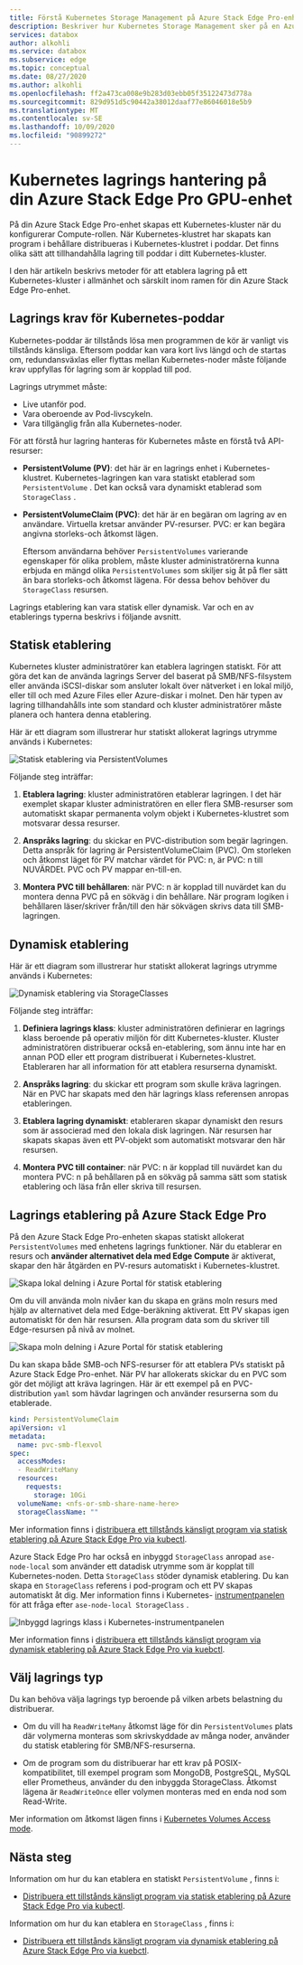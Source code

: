 ```yaml
---
title: Förstå Kubernetes Storage Management på Azure Stack Edge Pro-enhet | Microsoft Docs
description: Beskriver hur Kubernetes Storage Management sker på en Azure Stack Edge Pro-enhet.
services: databox
author: alkohli
ms.service: databox
ms.subservice: edge
ms.topic: conceptual
ms.date: 08/27/2020
ms.author: alkohli
ms.openlocfilehash: ff2a473ca008e9b283d03ebb05f35122473d778a
ms.sourcegitcommit: 829d951d5c90442a38012daaf77e86046018e5b9
ms.translationtype: MT
ms.contentlocale: sv-SE
ms.lasthandoff: 10/09/2020
ms.locfileid: "90899272"
---
```

# <a name="kubernetes-storage-management-on-your-azure-stack-edge-pro-gpu-device"></a>Kubernetes lagrings hantering på din Azure Stack Edge Pro GPU-enhet

På din Azure Stack Edge Pro-enhet skapas ett Kubernetes-kluster när du konfigurerar Compute-rollen. När Kubernetes-klustret har skapats kan program i behållare distribueras i Kubernetes-klustret i poddar. Det finns olika sätt att tillhandahålla lagring till poddar i ditt Kubernetes-kluster. 

I den här artikeln beskrivs metoder för att etablera lagring på ett Kubernetes-kluster i allmänhet och särskilt inom ramen för din Azure Stack Edge Pro-enhet. 

## <a name="storage-requirements-for-kubernetes-pods"></a>Lagrings krav för Kubernetes-poddar

Kubernetes-poddar är tillstånds lösa men programmen de kör är vanligt vis tillstånds känsliga. Eftersom poddar kan vara kort livs längd och de startas om, redundansväxlas eller flyttas mellan Kubernetes-noder måste följande krav uppfyllas för lagring som är kopplad till pod. 

Lagrings utrymmet måste:

- Live utanför pod.
- Vara oberoende av Pod-livscykeln.
- Vara tillgänglig från alla Kubernetes-noder.

För att förstå hur lagring hanteras för Kubernetes måste en förstå två API-resurser: 

- **PersistentVolume (PV)**: det här är en lagrings enhet i Kubernetes-klustret. Kubernetes-lagringen kan vara statiskt etablerad som `PersistentVolume` . Det kan också vara dynamiskt etablerad som  `StorageClass` .

- **PersistentVolumeClaim (PVC)**: det här är en begäran om lagring av en användare. Virtuella kretsar använder PV-resurser. PVC: er kan begära angivna storleks-och åtkomst lägen. 

    Eftersom användarna behöver `PersistentVolumes` varierande egenskaper för olika problem, måste kluster administratörerna kunna erbjuda en mängd olika `PersistentVolumes` som skiljer sig åt på fler sätt än bara storleks-och åtkomst lägena. För dessa behov behöver du `StorageClass` resursen.

Lagrings etablering kan vara statisk eller dynamisk. Var och en av etablerings typerna beskrivs i följande avsnitt.

## <a name="staticprovisioning"></a>Statisk etablering

Kubernetes kluster administratörer kan etablera lagringen statiskt. För att göra det kan de använda lagrings Server del baserat på SMB/NFS-filsystem eller använda iSCSI-diskar som ansluter lokalt över nätverket i en lokal miljö, eller till och med Azure Files eller Azure-diskar i molnet. Den här typen av lagring tillhandahålls inte som standard och kluster administratörer måste planera och hantera denna etablering. 
 
Här är ett diagram som illustrerar hur statiskt allokerat lagrings utrymme används i Kubernetes: 

![Statisk etablering via PersistentVolumes](./media/azure-stack-edge-gpu-kubernetes-storage/static-provisioning-persistent-volumes-1.png)

Följande steg inträffar: 

1. **Etablera lagring**: kluster administratören etablerar lagringen. I det här exemplet skapar kluster administratören en eller flera SMB-resurser som automatiskt skapar permanenta volym objekt i Kubernetes-klustret som motsvarar dessa resurser. 

1. **Anspråks lagring**: du skickar en PVC-distribution som begär lagringen. Detta anspråk för lagring är PersistentVolumeClaim (PVC). Om storleken och åtkomst läget för PV matchar värdet för PVC: n, är PVC: n till NUVÄRDEt. PVC och PV mappar en-till-en.

1. **Montera PVC till behållaren**: när PVC: n är kopplad till nuvärdet kan du montera denna PVC på en sökväg i din behållare. När program logiken i behållaren läser/skriver från/till den här sökvägen skrivs data till SMB-lagringen.
 

## <a name="dynamicprovisioning"></a>Dynamisk etablering

Här är ett diagram som illustrerar hur statiskt allokerat lagrings utrymme används i Kubernetes: 

![Dynamisk etablering via StorageClasses](./media/azure-stack-edge-gpu-kubernetes-storage/dynamic-provisioning-storage-classes-1.png)

Följande steg inträffar: 

1. **Definiera lagrings klass**: kluster administratören definierar en lagrings klass beroende på operativ miljön för ditt Kubernetes-kluster. Kluster administratören distribuerar också en-etablering, som ännu inte har en annan POD eller ett program distribuerat i Kubernetes-klustret. Etableraren har all information för att etablera resurserna dynamiskt.  

1. **Anspråks lagring**: du skickar ett program som skulle kräva lagringen. När en PVC har skapats med den här lagrings klass referensen anropas etableringen. 

1. **Etablera lagring dynamiskt**: etableraren skapar dynamiskt den resurs som är associerad med den lokala disk lagringen. När resursen har skapats skapas även ett PV-objekt som automatiskt motsvarar den här resursen.

1. **Montera PVC till container**: när PVC: n är kopplad till nuvärdet kan du montera PVC: n på behållaren på en sökväg på samma sätt som statisk etablering och läsa från eller skriva till resursen.


## <a name="storage-provisioning-on-azure-stack-edge-pro"></a>Lagrings etablering på Azure Stack Edge Pro

På den Azure Stack Edge Pro-enheten skapas statiskt allokerat `PersistentVolumes` med enhetens lagrings funktioner. När du etablerar en resurs och **använder alternativet dela med Edge Compute** är aktiverat, skapar den här åtgärden en PV-resurs automatiskt i Kubernetes-klustret.

![Skapa lokal delning i Azure Portal för statisk etablering](./media/azure-stack-edge-gpu-kubernetes-storage/static-provisioning-azure-portal-2.png)

Om du vill använda moln nivåer kan du skapa en gräns moln resurs med hjälp av alternativet dela med Edge-beräkning aktiverat. Ett PV skapas igen automatiskt för den här resursen. Alla program data som du skriver till Edge-resursen på nivå av molnet. 

![Skapa moln delning i Azure Portal för statisk etablering](./media/azure-stack-edge-gpu-kubernetes-storage/static-provisioning-azure-portal-1.png)

Du kan skapa både SMB-och NFS-resurser för att etablera PVs statiskt på Azure Stack Edge Pro-enhet. När PV har allokerats skickar du en PVC som gör det möjligt att kräva lagringen. Här är ett exempel på en PVC-distribution `yaml` som hävdar lagringen och använder resurserna som du etablerade.


```yml
kind: PersistentVolumeClaim 
apiVersion: v1 
metadata: 
  name: pvc-smb-flexvol 
spec: 
  accessModes: 
  - ReadWriteMany 
  resources: 
    requests: 
      storage: 10Gi 
  volumeName: <nfs-or-smb-share-name-here> 
  storageClassName: ""
```

Mer information finns i [distribuera ett tillstånds känsligt program via statisk etablering på Azure Stack Edge Pro via kubectl](azure-stack-edge-gpu-deploy-stateful-application-static-provision-kubernetes.md).

Azure Stack Edge Pro har också en inbyggd `StorageClass` anropad `ase-node-local` som använder ett datadisk utrymme som är kopplat till Kubernetes-noden. Detta `StorageClass` stöder dynamisk etablering. Du kan skapa en `StorageClass` referens i pod-program och ett PV skapas automatiskt åt dig. Mer information finns i Kubernetes- [instrumentpanelen](azure-stack-edge-gpu-monitor-kubernetes-dashboard.md) för att fråga efter `ase-node-local StorageClass` .

![Inbyggd lagrings klass i Kubernetes-instrumentpanelen](./media/azure-stack-edge-gpu-kubernetes-storage/dynamic-provisioning-builtin-storage-class-1.png)

Mer information finns i [distribuera ett tillstånds känsligt program via dynamisk etablering på Azure Stack Edge Pro via kuebctl](azure-stack-edge-gpu-deploy-stateful-application-dynamic-provision-kubernetes.md).

## <a name="choose-storage-type"></a>Välj lagrings typ

Du kan behöva välja lagrings typ beroende på vilken arbets belastning du distribuerar. 

- Om du vill ha `ReadWriteMany` åtkomst läge för din `PersistentVolumes` plats där volymerna monteras som skrivskyddade av många noder, använder du statisk etablering för SMB/NFS-resurserna.

- Om de program som du distribuerar har ett krav på POSIX-kompatibilitet, till exempel program som MongoDB, PostgreSQL, MySQL eller Prometheus, använder du den inbyggda StorageClass. Åtkomst lägena är `ReadWriteOnce` eller volymen monteras med en enda nod som Read-Write. 


Mer information om åtkomst lägen finns i [Kubernetes Volumes Access mode](https://kubernetes.io/docs/concepts/storage/persistent-volumes/#access-modes).


## <a name="next-steps"></a>Nästa steg

Information om hur du kan etablera en statiskt `PersistentVolume` , finns i:

- [Distribuera ett tillstånds känsligt program via statisk etablering på Azure Stack Edge Pro via kubectl](azure-stack-edge-gpu-deploy-stateful-application-static-provision-kubernetes.md).

Information om hur du kan etablera en `StorageClass` , finns i:

- [Distribuera ett tillstånds känsligt program via dynamisk etablering på Azure Stack Edge Pro via kuebctl](azure-stack-edge-gpu-deploy-stateful-application-dynamic-provision-kubernetes.md).
